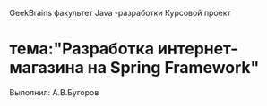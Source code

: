 GeekBrains факультет Java -разработки
Курсовой проект
# тема:"Разработка интернет-магазина на Spring Framework" 

Выполнил: А.В.Бугоров

